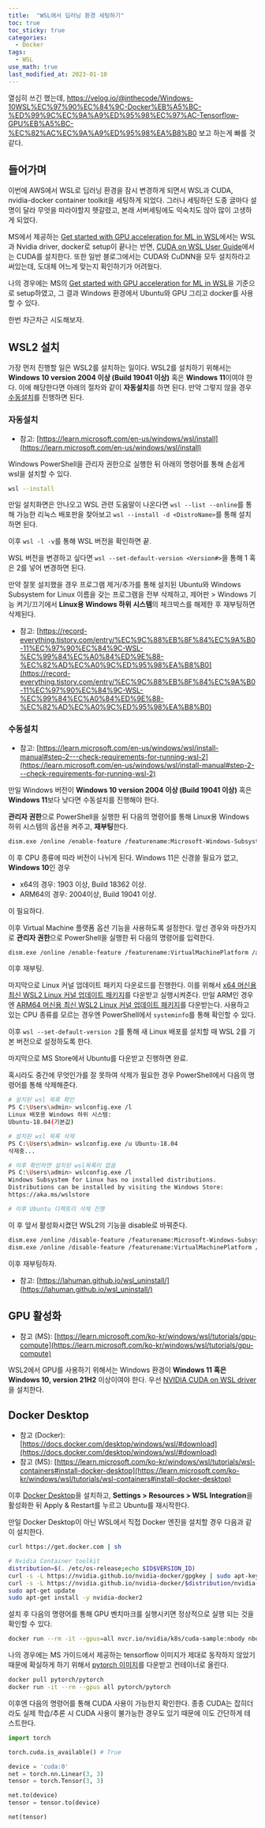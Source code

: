 ```yaml
---
title:  "WSL에서 딥러닝 환경 세팅하기"
toc: true
toc_sticky: true
categories:
  - Docker
tags:
  - WSL
use_math: true
last_modified_at: 2023-01-10
---
```


열심히 쓰긴 했는데, https://velog.io/@inthecode/Windows-10WSL%EC%97%90%EC%84%9C-Docker%EB%A5%BC-%ED%99%9C%EC%9A%A9%ED%95%98%EC%97%AC-Tensorflow-GPU%EB%A5%BC-%EC%82%AC%EC%9A%A9%ED%95%98%EA%B8%B0 보고 하는게 빠를 것 같다.

## 들어가며

이번에 AWS에서 WSL로 딥러닝 환경을 잠시 변경하게 되면서 WSL과 CUDA, nvidia-docker container toolkit을 세팅하게 되었다.
그러나 세팅하던 도중 글마다 설명이 달라 무엇을 따라야할지 헷갈렸고, 본래 서버세팅에도 익숙치도 않아 많이 고생하게 되었다.

MS에서 제공하는 [Get started with GPU acceleration for ML in WSL](https://learn.microsoft.com/en-us/windows/wsl/tutorials/gpu-compute)에서는 WSL과 Nvidia driver, docker로 setup이 끝나는 반면, [CUDA on WSL User Guide](https://docs.nvidia.com/cuda/wsl-user-guide/index.html#getting-started-with-cuda-on-wsl)에서는 CUDA를 설치한다.
또한 일반 블로그에서는 CUDA와 CuDNN을 모두 설치하라고 써있는데, 도대체 어느게 맞는지 확인하기가 어려웠다.

나의 경우에는 MS의 [Get started with GPU acceleration for ML in WSL](https://learn.microsoft.com/en-us/windows/wsl/tutorials/gpu-compute)을 기준으로 setup하였고, 그 결과 Windows 환경에서 Ubuntu와 GPU 그리고 docker를 사용할 수 있다.

한번 차근차근 시도해보자.

## WSL2 설치

가장 먼저 진행할 일은 WSL2를 설치하는 일이다.
WSL2를 설치하기 위해서는 **Windows 10 version 2004 이상 (Build 19041 이상)** 혹은 **Windows 11**이여야 한다.
이에 해당한다면 아래의 절차와 같이 **자동설치**를 하면 된다.
만약 그렇지 않을 경우 [수동설치](#수동설치)를 진행하면 된다.

### 자동설치

- 참고: [https://learn.microsoft.com/en-us/windows/wsl/install](https://learn.microsoft.com/en-us/windows/wsl/install)

Windows PowerShell을 관리자 권한으로 실행한 뒤 아래의 명령어를 통해 손쉽게 wsl을 설치할 수 있다.

```bash
wsl --install
```

만일 설치화면은 안나오고 WSL 관련 도움말이 나온다면 `wsl --list --online`를 통해 가능한 리눅스 배포판을 찾아보고 `wsl --install -d <DistroName>`를 통해 설치하면 된다.

이후 `wsl -l -v`를 통해 WSL 버전을 확인하면 끝.

WSL 버전을 변경하고 싶다면 `wsl --set-default-version <Version#>`을 통해 1 혹은 2를 넣어 변경하면 된다.

만약 잘못 설치했을 경우 프로그램 제거/추가를 통해 설치된 Ubuntu와 Windows Subsystem for Linux 이름을 갖는 프로그램을 전부 삭제하고, 제어판 > Windows 기능 켜기/끄기에서 **Linux용 Windows 하위 시스템**의 체크박스를 해제한 후 재부팅하면 삭제된다.

- 참고: [https://record-everything.tistory.com/entry/%EC%9C%88%EB%8F%84%EC%9A%B0-11%EC%97%90%EC%84%9C-WSL-%EC%99%84%EC%A0%84%ED%9E%88-%EC%82%AD%EC%A0%9C%ED%95%98%EA%B8%B0](https://record-everything.tistory.com/entry/%EC%9C%88%EB%8F%84%EC%9A%B0-11%EC%97%90%EC%84%9C-WSL-%EC%99%84%EC%A0%84%ED%9E%88-%EC%82%AD%EC%A0%9C%ED%95%98%EA%B8%B0)


### 수동설치

- 참고: [https://learn.microsoft.com/en-us/windows/wsl/install-manual#step-2---check-requirements-for-running-wsl-2](https://learn.microsoft.com/en-us/windows/wsl/install-manual#step-2---check-requirements-for-running-wsl-2)

만일 Windows 버전이 **Windows 10 version 2004 이상 (Build 19041 이상)** 혹은 **Windows 11**보다 낮다면 수동설치를 진행해야 한다.

**관리자 권한**으로 PowerShell을 실행한 뒤 다음의 명령어를 통해 Linux용 Windows 하위 시스템의 옵션을 켜주고, **재부팅**한다.

```bash
dism.exe /online /enable-feature /featurename:Microsoft-Windows-Subsystem-Linux /all /norestart
```

이 후 CPU 종류에 따라 버전이 나뉘게 된다. Windows 11은 신경쓸 필요가 없고, **Windows 10**인 경우
- x64의 경우: 1903 이상, Build 18362 이상.
- ARM64의 경우: 2004이상, Build 19041 이상.

이 필요하다.

이후 Virtual Machine 플랫폼 옵션 기능을 사용하도록 설정한다.
앞선 경우와 마찬가지로 **관리자 권한**으로 PowerShell을 실행한 뒤 다음의 명령어를 입력한다.

```bash
dism.exe /online /enable-feature /featurename:VirtualMachinePlatform /all /norestart
```

이후 재부팅.

마지막으로 Linux 커널 업데이트 패키지 다운로드를 진행한다. 
이를 위해서 [x64 머신용 최신 WSL2 Linux 커널 업데이트 패키지](https://wslstorestorage.blob.core.windows.net/wslblob/wsl_update_x64.msi)를 다운받고 실행시켜준다. 
만일 ARM인 경우엔 [ARM64 머신용 최신 WSL2 Linux 커널 업데이트 패키지](https://wslstorestorage.blob.core.windows.net/wslblob/wsl_update_arm64.msi)를 다운받는다.
사용하고 있는 CPU 종류를 모르는 경우엔 PowerShell에서 `systeminfo`를 통해 확인할 수 있다.

이후 `wsl --set-default-version 2`를 통해 새 Linux 배포를 설치할 때 WSL 2를 기본 버전으로 설정하도록 한다.

마지막으로 MS Store에서 Ubuntu를 다운받고 진행하면 완료.

혹시라도 중간에 무엇인가를 잘 못하여 삭제가 필요한 경우 PowerShell에서 다음의 명령어를 통해 삭제해준다.

```bash
# 설치된 wsl 목록 확인
PS C:\Users\admin> wslconfig.exe /l
Linux 배포용 Windows 하위 시스템:
Ubuntu-18.04(기본값)

# 설치된 wsl 목록 삭제
PS C:\Users\admin> wslconfig.exe /u Ubuntu-18.04
삭제중...

# 이후 확인하면 설치된 wsl목록이 없음
PS C:\Users\admin> wslconfig.exe /l
Windows Subsystem for Linux has no installed distributions.
Distributions can be installed by visiting the Windows Store:
https://aka.ms/wslstore

# 이후 Ubuntu 디렉토리 삭제 진행
```

이 후 앞서 활성화시켰던 WSL2의 기능을 disable로 바꿔준다.

```bash
dism.exe /online /disable-feature /featurename:Microsoft-Windows-Subsystem-Linux /norestart
dism.exe /online /disable-feature /featurename:VirtualMachinePlatform /norestart
```

이후 재부팅하자.

- 참고: [https://lahuman.github.io/wsl_uninstall/](https://lahuman.github.io/wsl_uninstall/)

## GPU 활성화

- 참고 (MS): [https://learn.microsoft.com/ko-kr/windows/wsl/tutorials/gpu-compute](https://learn.microsoft.com/ko-kr/windows/wsl/tutorials/gpu-compute)

WSL2에서 GPU를 사용하기 위해서는 Windows 환경이 **Windows 11 혹은 Windows 10, version 21H2** 이상이여야 한다.
우선 [NVIDIA CUDA on WSL driver](https://www.nvidia.com/Download/index.aspx)을 설치한다.

## Docker Desktop

- 참고 (Docker): [https://docs.docker.com/desktop/windows/wsl/#download](https://docs.docker.com/desktop/windows/wsl/#download)
- 참고 (MS): [https://learn.microsoft.com/ko-kr/windows/wsl/tutorials/wsl-containers#install-docker-desktop](https://learn.microsoft.com/ko-kr/windows/wsl/tutorials/wsl-containers#install-docker-desktop)

이후 [Docker Desktop](https://docs.docker.com/desktop/windows/wsl/#download)을 설치하고, **Settings > Resources > WSL Integration**을 활성화한 뒤 Apply & Restart를 누르고 Ubuntu를 재시작한다.

만일 Docker Desktop이 아닌 WSL에서 직접 Docker 엔진을 설치할 경우 다음과 같이 설치한다.

```bash
curl https://get.docker.com | sh

# Nvidia Container toolkit
distribution=$(. /etc/os-release;echo $ID$VERSION_ID)
curl -s -L https://nvidia.github.io/nvidia-docker/gpgkey | sudo apt-key add -
curl -s -L https://nvidia.github.io/nvidia-docker/$distribution/nvidia-docker.list | sudo tee /etc/apt/sources.list.d/nvidia-docker.list
sudo apt-get update
sudo apt-get install -y nvidia-docker2
```

설치 후 다음의 명령어를 통해 GPU 벤치마크를 실행시키면 정상적으로 실행 되는 것을 확인할 수 있다.

```bash
docker run --rm -it --gpus=all nvcr.io/nvidia/k8s/cuda-sample:nbody nbody -gpu -benchmark
```

나의 경우에는 MS 가이드에서 제공하는 tensorflow 이미지가 제대로 동작하지 않았기 때문에 확실하게 하기 위해서 [pytorch 이미지](https://hub.docker.com/r/pytorch/pytorch)를 다운받고 컨테이너로 올린다.

```bash
docker pull pytorch/pytorch
docker run -it --rm --gpus all pytorch/pytorch
```

이후엔 다음의 명령어를 통해 CUDA 사용이 가능한지 확인한다.
종종 CUDA는 잡히더라도 실제 학습/추론 시 CUDA 사용이 불가능한 경우도 있기 때문에 이도 간단하게 테스트한다.

```py
import torch

torch.cuda.is_available() # True

device = 'cuda:0'
net = torch.nn.Linear(3, 3)
tensor = torch.Tensor(3, 3)

net.to(device)
tensor = tensor.to(device)

net(tensor)
```
